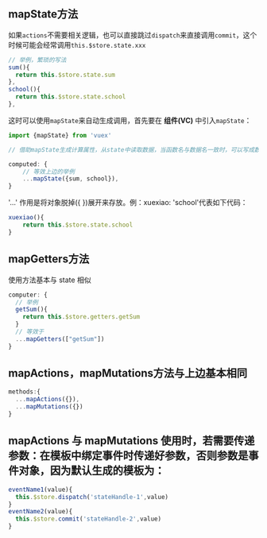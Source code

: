 ## mapState方法
如果`actions`不需要相关逻辑，也可以直接跳过`dispatch`来直接调用`commit`，这个时候可能会经常调用`this.$store.state.xxx`
```js
// 举例，繁琐的写法
sum(){
  return this.$store.state.sum
},
school(){
  return this.$store.state.school
},
```
这时可以使用`mapState`来自动生成调用，首先要在 **组件(VC)** 中引入`mapState`：

```js
import {mapState} from 'vuex'

// 借助mapState生成计算属性，从state中读取数据，当函数名与数据名一致时，可以写成数组形式：...mapState(['a', 'b', 'c'])

computed: {
    // 等效上边的举例
    ...mapState({sum, school}),
}
```
'...' 作用是将对象脱掉({ })展开来存放。例：xuexiao: 'school'代表如下代码：
```js
xuexiao(){
    return this.$store.state.school
}
```
## mapGetters方法
使用方法基本与 state 相似
```js
computer: {
  // 举例
  getSum(){
    return this.$store.getters.getSum
  }
  // 等效于
  ...mapGetters(["getSum"])
}
```
## mapActions，mapMutations方法与上边基本相同
```js
methods:{
  ...mapActions({}),
  ...mapMutations({})
}
```
## mapActions 与 mapMutations 使用时，若需要传递参数：在模板中绑定事件时传递好参数，否则参数是事件对象，因为默认生成的模板为：
```js
eventName1(value){
  this.$store.dispatch('stateHandle-1',value)
}
eventName2(value){
  this.$store.commit('stateHandle-2',value)
}
```
